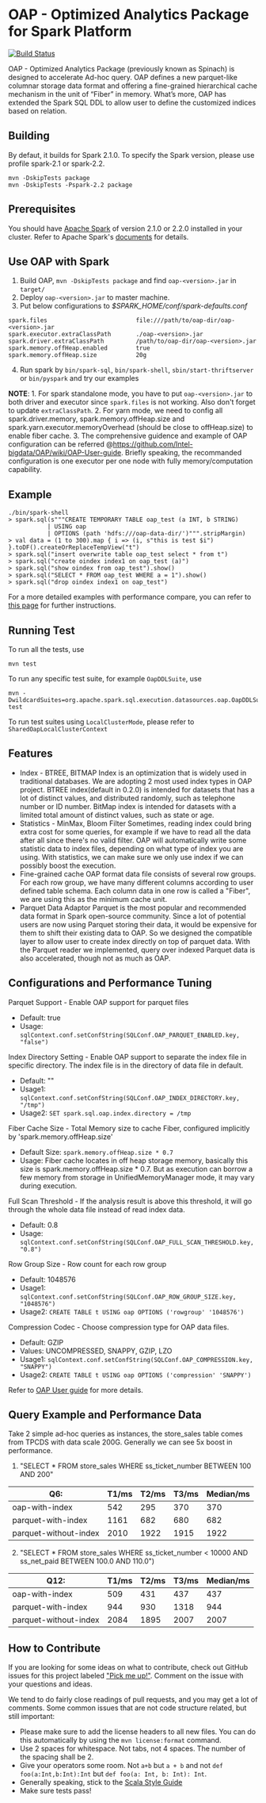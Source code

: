 # OAP - Optimized Analytics Package for Spark Platform
[![Build Status](https://travis-ci.org/Intel-bigdata/OAP.svg?branch=master)](https://travis-ci.org/Intel-bigdata/OAP)

OAP - Optimized Analytics Package (previously known as Spinach) is designed to accelerate Ad-hoc query. OAP defines a new parquet-like columnar storage data format and offering a fine-grained hierarchical cache mechanism in the unit of “Fiber” in memory. What’s more, OAP has extended the Spark SQL DDL to allow user to define the customized indices based on relation.
## Building
By defaut, it builds for Spark 2.1.0. To specify the Spark version, please use profile spark-2.1 or spark-2.2.
```
mvn -DskipTests package
mvn -DskipTests -Pspark-2.2 package
```
## Prerequisites
You should have [Apache Spark](http://spark.apache.org/) of version 2.1.0 or 2.2.0 installed in your cluster. Refer to Apache Spark's [documents](http://spark.apache.org/docs/2.1.0/) for details.
## Use OAP with Spark
1. Build OAP, `mvn -DskipTests package` and find `oap-<version>.jar` in `target/`
2. Deploy `oap-<version>.jar` to master machine.
3. Put below configurations to _$SPARK_HOME/conf/spark-defaults.conf_
```
spark.files                         file:///path/to/oap-dir/oap-<version>.jar
spark.executor.extraClassPath       ./oap-<version>.jar
spark.driver.extraClassPath         /path/to/oap-dir/oap-<version>.jar
spark.memory.offHeap.enabled        true
spark.memory.offHeap.size           20g
```
4. Run spark by `bin/spark-sql`, `bin/spark-shell`, `sbin/start-thriftserver` or `bin/pyspark` and try our examples

**NOTE**: 1. For spark standalone mode, you have to put `oap-<version>.jar` to both driver and executor since `spark.files` is not working. Also don't forget to update `extraClassPath`.
          2. For yarn mode, we need to config all spark.driver.memory, spark.memory.offHeap.size and spark.yarn.executor.memoryOverhead (should be close to offHeap.size) to enable fiber cache.
          3. The comprehensive guidence and example of OAP configuration can be referred @https://github.com/Intel-bigdata/OAP/wiki/OAP-User-guide. Briefly speaking, the recommanded configuration is one executor per one node with fully memory/computation capability.

## Example
```
./bin/spark-shell
> spark.sql(s"""CREATE TEMPORARY TABLE oap_test (a INT, b STRING)
           | USING oap
           | OPTIONS (path 'hdfs:///oap-data-dir/')""".stripMargin)
> val data = (1 to 300).map { i => (i, s"this is test $i") }.toDF().createOrReplaceTempView("t")
> spark.sql("insert overwrite table oap_test select * from t")
> spark.sql("create oindex index1 on oap_test (a)")
> spark.sql("show oindex from oap_test").show()
> spark.sql("SELECT * FROM oap_test WHERE a = 1").show()
> spark.sql("drop oindex index1 on oap_test")
```
For a more detailed examples with performance compare, you can refer to [this page](https://github.com/Intel-bigdata/OAP/wiki/OAP-examples) for further instructions.
## Running Test

To run all the tests, use
```
mvn test
```
To run any specific test suite, for example `OapDDLSuite`, use
```
mvn -DwildcardSuites=org.apache.spark.sql.execution.datasources.oap.OapDDLSuite test
```
To run test suites using `LocalClusterMode`, please refer to `SharedOapLocalClusterContext`

## Features

* Index - BTREE, BITMAP
Index is an optimization that is widely used in traditional databases. We are adopting 2 most used index types in OAP project.
BTREE index(default in 0.2.0) is intended for datasets that has a lot of distinct values, and distributed randomly, such as telephone number or ID number.
BitMap index is intended for datasets with a limited total amount of distinct values, such as state or age.
* Statistics - MinMax, Bloom Filter
Sometimes, reading index could bring extra cost for some queries, for example if we have to read all the data after all since there's no valid filter. OAP will automatically write some statistic data to index files, depending on what type of index you are using. With statistics, we can make sure we only use index if we can possibly boost the execution.
* Fine-grained cache
OAP format data file consists of several row groups. For each row group, we have many different columns according to user defined table schema. Each column data in one row is called a "Fiber", we are using this as the minimum cache unit.
* Parquet Data Adaptor
Parquet is the most popular and recommended data format in Spark open-source community. Since a lot of potential users are now using Parquet storing their data, it would be expensive for them to shift their existing data to OAP. So we designed the compatible layer to allow user to create index directly on top of parquet data. With the Parquet reader we implemented, query over indexed Parquet data is also accelerated, though not as much as OAP.

## Configurations and Performance Tuning

Parquet Support - Enable OAP support for parquet files
* Default: true
* Usage: `sqlContext.conf.setConfString(SQLConf.OAP_PARQUET_ENABLED.key, "false")`

Index Directory Setting - Enable OAP support to separate the index file in specific directory. The index file is in the directory of data file in default.
* Default: ""
* Usage1: `sqlContext.conf.setConfString(SQLConf.OAP_INDEX_DIRECTORY.key, "/tmp")`
* Usage2: `SET spark.sql.oap.index.directory = /tmp`

Fiber Cache Size - Total Memory size to cache Fiber, configured implicitly by 'spark.memory.offHeap.size'
* Default Size: `spark.memory.offHeap.size * 0.7`
* Usage: Fiber cache locates in off heap storage memory, basically this size is spark.memory.offHeap.size * 0.7. But as execution can borrow a few memory from storage in UnifiedMemoryManager mode, it may vary during execution.

Full Scan Threshold - If the analysis result is above this threshold, it will go through the whole data file instead of read index data.
* Default: 0.8
* Usage: `sqlContext.conf.setConfString(SQLConf.OAP_FULL_SCAN_THRESHOLD.key, "0.8")`

Row Group Size - Row count for each row group
* Default: 1048576
* Usage1: `sqlContext.conf.setConfString(SQLConf.OAP_ROW_GROUP_SIZE.key, "1048576")`
* Usage2: `CREATE TABLE t USING oap OPTIONS ('rowgroup' '1048576')`

Compression Codec - Choose compression type for OAP data files.
* Default: GZIP
* Values: UNCOMPRESSED, SNAPPY, GZIP, LZO
* Usage1: `sqlContext.conf.setConfString(SQLConf.OAP_COMPRESSION.key, "SNAPPY")`
* Usage2: `CREATE TABLE t USING oap OPTIONS ('compression' 'SNAPPY')`

Refer to [OAP User guide](https://github.com/Intel-bigdata/OAP/wiki/OAP-User-guide) for more details.

## Query Example and Performance Data
Take 2 simple ad-hoc queries as instances, the store_sales table comes from TPCDS with data scale 200G. Generally we can see 5x boost in performance.
1. "SELECT * FROM store_sales WHERE ss_ticket_number BETWEEN 100 AND 200"

Q6:                   | T1/ms | T2/ms | T3/ms | Median/ms 
--------------------- | ----- | ----- | ----- | ---------
oap-with-index        |   542 |   295 |   370 |      370  
parquet-with-index    |  1161 |   682 |   680 |      682  
parquet-without-index |  2010 |  1922 |  1915 |     1922  

2. "SELECT * FROM store_sales WHERE ss_ticket_number < 10000 AND ss_net_paid BETWEEN 100.0 AND 110.0")

Q12:                  | T1/ms | T2/ms | T3/ms | Median/ms 
--------------------- | ----- | ----- | ----- | ---------
oap-with-index        |    509|   431 |   437 |      437
parquet-with-index    |    944|   930 |  1318 |      944
parquet-without-index |   2084|  1895 |  2007 |     2007

## How to Contribute
If you are looking for some ideas on what to contribute, check out GitHub issues for this project labeled ["Pick me up!"](https://github.com/Intel-bigdata/OAP/issues?labels=pick+me+up%21&state=open).
Comment on the issue with your questions and ideas.

We tend to do fairly close readings of pull requests, and you may get a lot of comments. Some common issues that are not code structure related, but still important:
* Please make sure to add the license headers to all new files. You can do this automatically by using the `mvn license:format` command.
* Use 2 spaces for whitespace. Not tabs, not 4 spaces. The number of the spacing shall be 2.
* Give your operators some room. Not `a+b` but `a + b` and not `def foo(a:Int,b:Int):Int` but `def foo(a: Int, b: Int): Int`.
* Generally speaking, stick to the [Scala Style Guide](http://docs.scala-lang.org/style/)
* Make sure tests pass!

